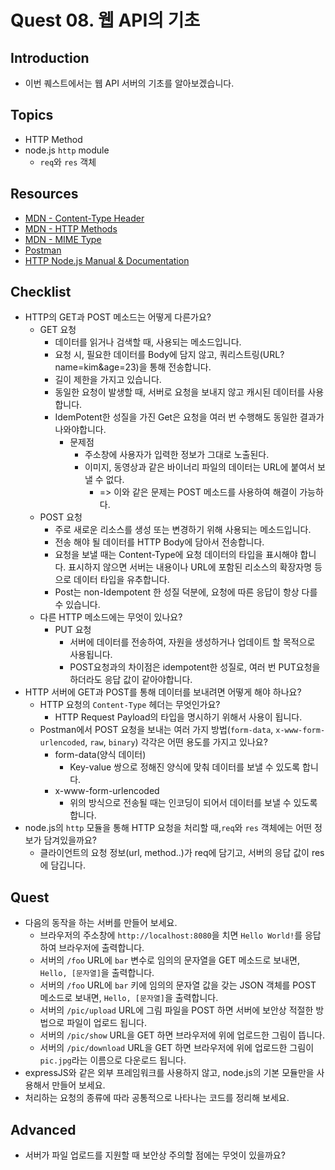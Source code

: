 # Quest 08. 웹 API의 기초

## Introduction

- 이번 퀘스트에서는 웹 API 서버의 기초를 알아보겠습니다.

## Topics

- HTTP Method
- node.js `http` module
  - `req`와 `res` 객체

## Resources

- [MDN - Content-Type Header](https://developer.mozilla.org/en-US/docs/Web/HTTP/Headers/Content-Type)
- [MDN - HTTP Methods](https://developer.mozilla.org/en-US/docs/Web/HTTP/Methods)
- [MDN - MIME Type](https://developer.mozilla.org/en-US/docs/Glossary/MIME_type)
- [Postman](https://chrome.google.com/webstore/detail/postman/fhbjgbiflinjbdggehcddcbncdddomop)
- [HTTP Node.js Manual & Documentation](https://nodejs.org/api/http.html)

## Checklist

- HTTP의 GET과 POST 메소드는 어떻게 다른가요?
  - GET 요청
    - 데이터를 읽거나 검색할 때, 사용되는 메소드입니다.
    - 요청 시, 필요한 데이터를 Body에 담지 않고, 쿼리스트링(URL?name=kim&age=23)을 통해 전송합니다.
    - 길이 제한을 가지고 있습니다.
    - 동일한 요청이 발생할 때, 서버로 요청을 보내지 않고 캐시된 데이터를 사용합니다.
    - IdemPotent한 성질을 가진 Get은 요청을 여러 번 수행해도 동일한 결과가 나와야합니다.
      - 문제점
        - 주소창에 사용자가 입력한 정보가 그대로 노출된다.
        - 이미지, 동영상과 같은 바이너리 파일의 데이터는 URL에 붙여서 보낼 수 없다.
          - => 이와 같은 문제는 POST 메소드를 사용하여 해결이 가능하다.
  - POST 요청
    - 주로 새로운 리소스를 생성 또는 변경하기 위해 사용되는 메소드입니다.
    - 전송 해야 될 데이터를 HTTP Body에 담아서 전송합니다.
    - 요청을 보낼 때는 Content-Type에 요청 데이터의 타입을 표시해야 합니다. 표시하지 않으면 서버는 내용이나 URL에 포함된 리소스의 확장자명 등으로 데이터 타입을 유추합니다.
    - Post는 non-Idempotent 한 성질 덕분에, 요청에 따른 응답이 항상 다를 수 있습니다.
  * 다른 HTTP 메소드에는 무엇이 있나요?
    - PUT 요청
      - 서버에 데이터를 전송하여, 자원을 생성하거나 업데이트 할 목적으로 사용됩니다.
      - POST요청과의 차이점은 idempotent한 성질로, 여러 번 PUT요청을 하더라도 응답 값이 같아야합니다.
- HTTP 서버에 GET과 POST를 통해 데이터를 보내려면 어떻게 해야 하나요?
  - HTTP 요청의 `Content-Type` 헤더는 무엇인가요?
    - HTTP Request Payload의 타입을 명시하기 위해서 사용이 됩니다.
  - Postman에서 POST 요청을 보내는 여러 가지 방법(`form-data`, `x-www-form-urlencoded`, `raw`, `binary`) 각각은 어떤 용도를 가지고 있나요?
    - form-data(양식 데이터)
      - Key-value 쌍으로 정해진 양식에 맞춰 데이터를 보낼 수 있도록 합니다.
    - x-www-form-urlencoded
      - 위의 방식으로 전송될 때는 인코딩이 되어서 데이터를 보낼 수 있도록 합니다.
- node.js의 `http` 모듈을 통해 HTTP 요청을 처리할 때,`req`와 `res` 객체에는 어떤 정보가 담겨있을까요?
  - 클라이언트의 요청 정보(url, method..)가 req에 담기고, 서버의 응답 값이 res에 담깁니다.

## Quest

- 다음의 동작을 하는 서버를 만들어 보세요.
  - 브라우저의 주소창에 `http://localhost:8080`을 치면 `Hello World!`를 응답하여 브라우저에 출력합니다.
  - 서버의 `/foo` URL에 `bar` 변수로 임의의 문자열을 GET 메소드로 보내면, `Hello, [문자열]`을 출력합니다.
  - 서버의 `/foo` URL에 `bar` 키에 임의의 문자열 값을 갖는 JSON 객체를 POST 메소드로 보내면, `Hello, [문자열]`을 출력합니다.
  - 서버의 `/pic/upload` URL에 그림 파일을 POST 하면 서버에 보안상 적절한 방법으로 파일이 업로드 됩니다.
  - 서버의 `/pic/show` URL을 GET 하면 브라우저에 위에 업로드한 그림이 뜹니다.
  - 서버의 `/pic/download` URL을 GET 하면 브라우저에 위에 업로드한 그림이 `pic.jpg`라는 이름으로 다운로드 됩니다.
- expressJS와 같은 외부 프레임워크를 사용하지 않고, node.js의 기본 모듈만을 사용해서 만들어 보세요.
- 처리하는 요청의 종류에 따라 공통적으로 나타나는 코드를 정리해 보세요.

## Advanced

- 서버가 파일 업로드를 지원할 때 보안상 주의할 점에는 무엇이 있을까요?
